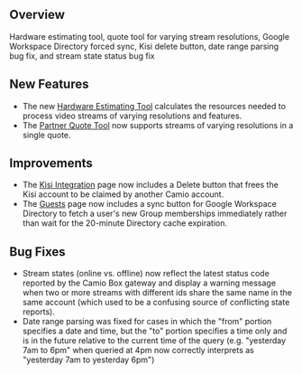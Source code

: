 ## Overview

Hardware estimating tool, quote tool for varying stream resolutions, Google Workspace Directory forced sync, Kisi delete button, date range parsing bug fix, and stream state status bug fix

## New Features

- The new [Hardware Estimating Tool](https://camio.com/tools/estimates/hardware) calculates the resources needed to process video streams of varying resolutions and features.
- The [Partner Quote Tool](https://camio.com/tools/plans/config) now supports streams of varying resolutions in a single quote.

## Improvements

- The [Kisi Integration](https://camio.com/settings/integrations/kisi) page now includes a Delete button that frees the Kisi account to be claimed by another Camio account.
- The [Guests](https://camio.com/guests) page now includes a sync button for Google Workspace Directory to fetch a user's new Group memberships immediately rather than wait for the 20-minute Directory cache expiration.

## Bug Fixes

- Stream states (online vs. offline) now reflect the latest status code reported by the Camio Box gateway and display a warning message when two or more streams with different ids share the same name in the same account (which used to be a confusing source of conflicting state reports).
- Date range parsing was fixed for cases in which the "from" portion specifies a date and time, but the "to" portion specifies a time only and is in the future relative to the current time of the query (e.g. "yesterday 7am to 6pm" when queried at 4pm now correctly interprets as "yesterday 7am to yesterday 6pm")
